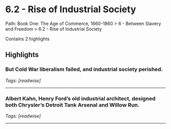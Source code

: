 # 6.2 - Rise of Industrial Society

Path: Book One: The Age of Commerce, 1660-1860 > 6 - Between Slavery and Freedom > 6.2 - Rise of Industrial Society

Contains 2 highlights

## Highlights

### But Cold War liberalism failed, and industrial society perished.  
*Tags: [readwise]*

---

### Albert Kahn, Henry Ford’s old industrial architect, designed both Chrysler’s Detroit Tank Arsenal and Willow Run.  
*Tags: [readwise]*

---

